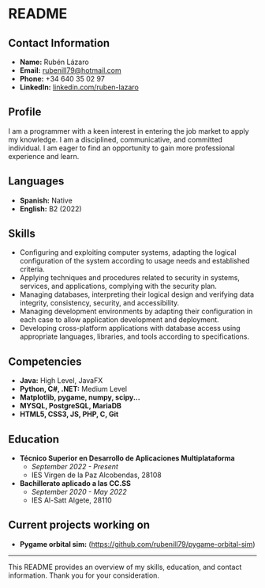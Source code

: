 # README

## Contact Information
- **Name:** Rubén Lázaro
- **Email:** rubenill79@hotmail.com
- **Phone:** +34 640 35 02 97
- **LinkedIn:** [linkedin.com/ruben-lazaro](https://www.linkedin.com/ruben-lazaro)

## Profile
I am a programmer with a keen interest in entering the job market to apply my knowledge. I am a disciplined, communicative, and committed individual. 
I am eager to find an opportunity to gain more professional experience and learn.

## Languages
- **Spanish:** Native
- **English:** B2 (2022)

## Skills
- Configuring and exploiting computer systems, adapting the logical configuration of the system according to usage needs and established criteria.
- Applying techniques and procedures related to security in systems, services, and applications, complying with the security plan.
- Managing databases, interpreting their logical design and verifying data integrity, consistency, security, and accessibility.
- Managing development environments by adapting their configuration in each case to allow application development and deployment.
- Developing cross-platform applications with database access using appropriate languages, libraries, and tools according to specifications.

## Competencies
- **Java:** High Level, JavaFX
- **Python, C#, .NET:** Medium Level
- **Matplotlib, pygame, numpy, scipy...**
- **MYSQL, PostgreSQL, MariaDB**
- **HTML5, CSS3, JS, PHP, C, Git**

## Education
- **Técnico Superior en Desarrollo de Aplicaciones Multiplataforma**
  - *September 2022 - Present*
  - IES Virgen de la Paz Alcobendas, 28108
- **Bachillerato aplicado a las CC.SS**
  - *September 2020 - May 2022*
  - IES Al-Satt Algete, 28110

## Current projects working on
- **Pygame orbital sim:** (https://github.com/rubenill79/pygame-orbital-sim)

---

This README provides an overview of my skills, education, and contact information. Thank you for your consideration.

<!---
rubenill79/rubenill79 is a ✨ special ✨ repository because its `README.md` (this file) appears on your GitHub profile.
You can click the Preview link to take a look at your changes.
--->

